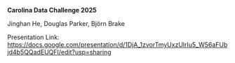 **Carolina Data Challenge 2025**

Jinghan He, Douglas Parker, Björn Brake

Presentation Link: https://docs.google.com/presentation/d/1DjA_1zvorTmyUxzUlrIu5_W56aFUbjd4b5QQadEUQFI/edit?usp=sharing
